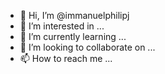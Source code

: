 - 👋 Hi, I’m @immanuelphilipj
- 👀 I’m interested in ...
- 🌱 I’m currently learning ...
- 💞️ I’m looking to collaborate on ...
- 📫 How to reach me ...

<!---
immanuelphilipj/immanuelphilipj is a ✨ special ✨ repository because its `README.md` (this file) appears on your GitHub profile.
You can click the Preview link to take a look at your changes.
--->
